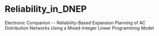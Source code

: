 # Reliability_in_DNEP
 Electronic Companion -- Reliability-Based Expansion Planning of AC Distribution Networks Using a Mixed-Integer Linear Programming Model
